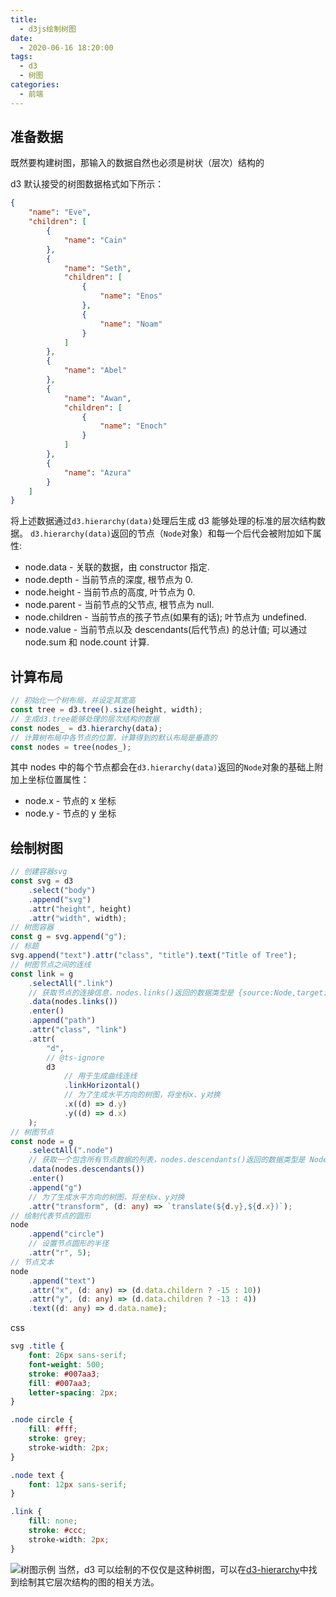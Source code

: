 ```yaml
---
title:
  - d3js绘制树图
date:
  - 2020-06-16 18:20:00
tags:
  - d3
  - 树图
categories:
  - 前端
---
```


## 准备数据

既然要构建树图，那输入的数据自然也必须是树状（层次）结构的

d3 默认接受的树图数据格式如下所示：

<!-- more -->

```json
{
	"name": "Eve",
	"children": [
		{
			"name": "Cain"
		},
		{
			"name": "Seth",
			"children": [
				{
					"name": "Enos"
				},
				{
					"name": "Noam"
				}
			]
		},
		{
			"name": "Abel"
		},
		{
			"name": "Awan",
			"children": [
				{
					"name": "Enoch"
				}
			]
		},
		{
			"name": "Azura"
		}
	]
}
```

将上述数据通过`d3.hierarchy(data)`处理后生成 d3 能够处理的标准的层次结构数据。
`d3.hierarchy(data)`返回的节点（`Node`对象）和每一个后代会被附加如下属性:

- node.data - 关联的数据，由 constructor 指定.
- node.depth - 当前节点的深度, 根节点为 0.
- node.height - 当前节点的高度, 叶节点为 0.
- node.parent - 当前节点的父节点, 根节点为 null.
- node.children - 当前节点的孩子节点(如果有的话); 叶节点为 undefined.
- node.value - 当前节点以及 descendants(后代节点) 的总计值; 可以通过 node.sum 和 node.count 计算.

## 计算布局

```typescript
// 初始化一个树布局，并设定其宽高
const tree = d3.tree().size(height, width);
// 生成d3.tree能够处理的层次结构的数据
const nodes_ = d3.hierarchy(data);
// 计算树布局中各节点的位置，计算得到的默认布局是垂直的
const nodes = tree(nodes_);
```

其中 nodes 中的每个节点都会在`d3.hierarchy(data)`返回的`Node`对象的基础上附加上坐标位置属性：

- node.x - 节点的 x 坐标
- node.y - 节点的 y 坐标

## 绘制树图

```typescript
// 创建容器svg
const svg = d3
	.select("body")
	.append("svg")
	.attr("height", height)
	.attr("width", width);
// 树图容器
const g = svg.append("g");
// 标题
svg.append("text").attr("class", "title").text("Title of Tree");
// 树图节点之间的连线
const link = g
	.selectAll(".link")
	// 获取节点的连接信息，nodes.links()返回的数据类型是 {source:Node,target:Node}[]
	.data(nodes.links())
	.enter()
	.append("path")
	.attr("class", "link")
	.attr(
		"d",
		// @ts-ignore
		d3
			// 用于生成曲线连线
			.linkHorizontal()
			// 为了生成水平方向的树图，将坐标x、y对换
			.x((d) => d.y)
			.y((d) => d.x)
	);
// 树图节点
const node = g
	.selectAll(".node")
	// 获取一个包含所有节点数据的列表，nodes.descendants()返回的数据类型是 Node[]
	.data(nodes.descendants())
	.enter()
	.append("g")
	// 为了生成水平方向的树图，将坐标x、y对换
	.attr("transform", (d: any) => `translate(${d.y},${d.x})`);
// 绘制代表节点的圆形
node
	.append("circle")
	// 设置节点圆形的半径
	.attr("r", 5);
// 节点文本
node
	.append("text")
	.attr("x", (d: any) => (d.data.childern ? -15 : 10))
	.attr("y", (d: any) => (d.data.children ? -13 : 4))
	.text((d: any) => d.data.name);
```

css

```css
svg .title {
	font: 26px sans-serif;
	font-weight: 500;
	stroke: #007aa3;
	fill: #007aa3;
	letter-spacing: 2px;
}

.node circle {
	fill: #fff;
	stroke: grey;
	stroke-width: 2px;
}

.node text {
	font: 12px sans-serif;
}

.link {
	fill: none;
	stroke: #ccc;
	stroke-width: 2px;
}
```

![树图示例](http://qiniu.zkytech.top/msedge_xC1VQ9QUts.png)
当然，d3 可以绘制的不仅仅是这种树图，可以在[d3-hierarchy](https://github.com/xswei/d3-hierarchy/blob/master/README.md#tree)中找到绘制其它层次结构的图的相关方法。
